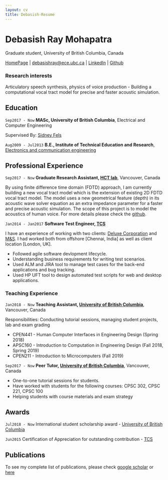 ```yaml
---
layout: cv
title: Debasish-Resume
---
```

# Debasish Ray Mohapatra
Graduate student, University of British Columbia, Canada

<div id="webaddress">
<a href="https://debasishray19.github.io/">HomePage</a> 
| <a href="mailto:debasishray@ece.ubc.ca">debasishray@ece.ubc.ca</a>
| <a href="https://www.linkedin.com/in/debasish-ray-mohapatra">LinkedIn</a>
| <a href="https://github.com/Debasishray19">Github</a>
</div>

<!--Add your research interest here and the domain that you have been working-->
### Research interests

Articulatory speech synthesis, physics of voice production - Building a computational vocal tract model for precise and faster acoustic simulation.

## Education

`Sep2017 - Now`
__MASc, University of British Columbia__, Electrical and Computer Engineering

Supervised By: [Sidney Fels](https://www.ece.ubc.ca/faculty/sid-fels)

`Aug2009 - Jul2013`
__B.E., Institute of Technical Education and Research__, [Electronics and communication engineering](http://www.departments.soa.ac.in/electronics-and-communication-engineering)


## Professional Experience

`Sep2017 - Now`
__Graduate Research Assistant, [HCT lab](https://hct.ece.ubc.ca/)__, Vancouver, Canada

By using finite difference time domain (FDTD) approach, I am currently building a new vocal tract model which is the extension of existing 2D FDTD vocal tract model. The model uses a new geometrical feature (depth) in its acoustic wave solver equation as an extra impedance parameter for a faster and precise acoustic simulation. The scope of this project is to model the acoustics of human voice. For more details please check the [github](https://github.com/Debasishray19/vocaltube-speech-synthesis).

`Jan2014 - Jan2017`
__Software Test Engineer, [TCS](https://www.tcs.com/)__

I have an experience of working with two clients: [Deluxe Corporation](https://www.deluxe.com/) and [M&S](https://www.marksandspencer.com/). I had worked both from offshore [Chennai, India] as well as client location [London, UK].

- Followed agile software devlopment lifecycle.
- Understanding business requirements for writing test scenarios.
- Used ALM and JIRA tool to manage test cases for the back-end applications and bug tracking.
- Used HP UFT tool to design automated test scripts for web and desktop applications.

### Teaching Experience

`Jan2018 - Now`
__Teaching Assistant, [University of British Columbia](https://hct.ece.ubc.ca/)__, Vancouver, Canada

Responsibilities: Conducting tutorial sessions, managing student projects, lab and exam grading

- CPEN441 - Human Computer Interfaces in Engineering Design (Spring 2018)
- APSC160 - Introduction to Computation in Engineering Design (Fall 2018, Spring 2019)
- CPEN211 - Introduction to Microcomputers (Fall 2019)

`Sep2017 - Now`
__Peer Tutor, [University of British Columbia](https://hct.ece.ubc.ca/)__, Vancouver, Canada

- One-to-one tutorial sessions for students.
- Have worked with students for the following courses: CPSC 302, CPSC 221, CPSC 100
- Helping students with course materials and exam strategy


## Awards

`Jul2018 - Now`
International student scholarship award - [University of British Columbia](https://www.ubc.ca/)

`Jun2015`
Certification of Appreciation for outstanding contribution - [TCS](https://www.tcs.com/)



## Publications
To see my complete list of publications, please check [google scholar](https://scholar.google.ca/citations?hl=en&user=HzIWE5kAAAAJ) or [here](https://debasishray19.github.io/projects)



<!-- ### Footer

Last updated: October 2019 -->


